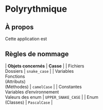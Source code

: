# Polyrythmique

## À propos

Cette application est

## Règles de nommage
| **Objets concernés** | **Casse** |
| Fichiers<br />Dossiers | `snake_case` |
| Variables<br />Fonctions<br />(Attributs)<br />(Méthodes) | `camelCase` |
| Constantes<br />Variables d’environnement<br />Valeurs des enum | `UPPER_SNAKE_CASE` |
| Enum<br />(Classes) | `PascalCase` |

